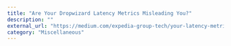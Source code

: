 ```yaml
---
title: "Are Your Dropwizard Latency Metrics Misleading You?"
description: ""
external_url: "https://medium.com/expedia-group-tech/your-latency-metrics-could-be-misleading-you-how-hdrhistogram-can-help-9d545b598374"
category: "Miscellaneous"
---
```

